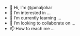 - 👋 Hi, I’m @jamaljohar
- 👀 I’m interested in ...
- 🌱 I’m currently learning ...
- 💞️ I’m looking to collaborate on ...
- 📫 How to reach me ...

<!---
jamaljohar/jamaljohar is a ✨ special ✨ repository because its `README.md` (this file) appears on your GitHub profile.
You can click the Preview link to take a look at your changes.
--->
